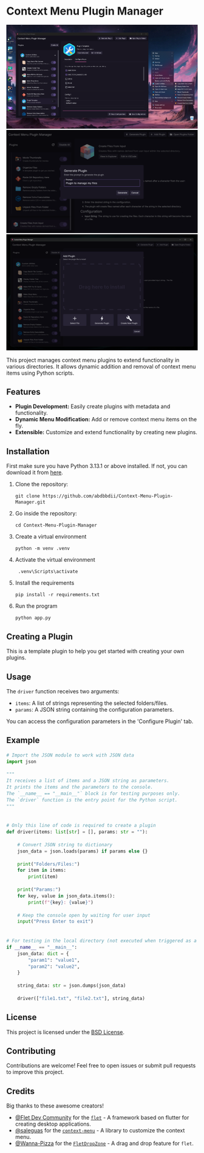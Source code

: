 # Context Menu Plugin Manager

![screenshot_1](screenshots/screenshot_1.png)
![screenshot_2](screenshots/screenshot_2.png)
![screenshot_3](screenshots/screenshot_3.png)

This project manages context menu plugins to extend functionality in various directories. It allows dynamic addition and removal of context menu items using Python scripts.

## Features

- **Plugin Development:** Easily create plugins with metadata and functionality.
- **Dynamic Menu Modification:** Add or remove context menu items on the fly.
- **Extensible:** Customize and extend functionality by creating new plugins.

## Installation

First make sure you have Python 3.13.1 or above installed. If not, you can download it from [here](https://www.python.org/downloads/).

1. Clone the repository:

   ```
   git clone https://github.com/abdbbdii/Context-Menu-Plugin-Manager.git
   ```

2. Go inside the repository:

   ```
   cd Context-Menu-Plugin-Manager
   ```

3. Create a virtual environment

   ```
   python -m venv .venv
   ```

4. Activate the virtual environment

   ```
    .venv\Scripts\activate
   ```

5. Install the requirements

   ```
   pip install -r requirements.txt
   ```

6. Run the program

   ```
   python app.py
   ```

## Creating a Plugin

This is a template plugin to help you get started with creating your own plugins.

## Usage

The `driver` function receives two arguments:

- `items`: A list of strings representing the selected folders/files.
- `params`: A JSON string containing the configuration parameters.

You can access the configuration parameters in the 'Configure Plugin' tab.

## Example

```python
# Import the JSON module to work with JSON data
import json

"""
It receives a list of items and a JSON string as parameters.
It prints the items and the parameters to the console.
The `__name__ == "__main__"` block is for testing purposes only.
The `driver` function is the entry point for the Python script.
"""


# Only this line of code is required to create a plugin
def driver(items: list[str] = [], params: str = ""):

    # Convert JSON string to dictionary
    json_data = json.loads(params) if params else {}

    print("Folders/Files:")
    for item in items:
        print(item)

    print("Params:")
    for key, value in json_data.items():
        print(f"{key}: {value}")

    # Keep the console open by waiting for user input
    input("Press Enter to exit")


# For testing in the local directory (not executed when triggered as a plugin)
if __name__ == "__main__":
    json_data: dict = {
        "param1": "value1",
        "param2": "value2",
    }

    string_data: str = json.dumps(json_data)

    driver(["file1.txt", "file2.txt"], string_data)
```

## License

This project is licensed under the [BSD License](https://github.com/abdbbdii/context-menu-plugin-manager/blob/main/LICENSE).

## Contributing

Contributions are welcome! Feel free to open issues or submit pull requests to improve this project.

## Credits

Big thanks to these awesome creators!

- [@Flet Dev Community](https://github.com/flet-dev) for the [`flet`](https://flet.dev/) - A framework based on flutter for creating desktop applications.
- [@saleguas](https://github.com/saleguas) for the [`context-menu`](https://github.com/saleguas/context_menu) - A library to customize the context menu.
- [@Wanna-Pizza](https://github.com/Wanna-Pizza) for the [`FletDropZone`](https://github.com/Wanna-Pizza/FletDropZone) - A drag and drop feature for `flet`.
